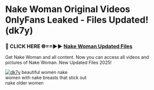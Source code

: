 # Nake Woman Original Videos 0nlyFans Leaked - Files Updated! (dk7y)

<h3>🔴 CLICK HERE 🌐==►► <a href="https://tinyurl.com/up5wt9bj" rel="nofollow">Nake Woman Updated Files</a></h3>

Get Nake Woman and all content. Now you can access all videos and pictures of Nake Woman. New Updated Files 2025!

[![dk7y](https://i.imgur.com/ABiUzMV.gif)](https://tinyurl.com/up5wt9bj)
beautiful women nake<br>
women with nake breasts that stick out<br>
nake older women